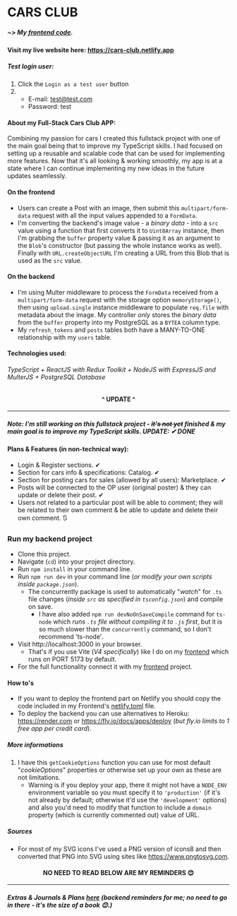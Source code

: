 # CARS CLUB

##### ~> My <a href="https://github.com/Aleksandar15/Cars-Club-frontend">frontend code</a>.

#### Visit my live website here: https://cars-club.netlify.app

##### Test login user:

1. Click the `Login as a test user` button
2. - E-mail: test@test.com
   - Password: test

#### About my Full-Stack Cars Club APP:

Combining my passion for cars I created this fullstack project with one of the main goal being that to improve my TypeScript skills. I had focused on setting up a reusable and scalable code that can be used for implementing more features. Now that it's all looking & working smoothly, my app is at a state where I can continue implementing my new ideas in the future updates seamlessly.

#### On the frontend

- Users can create a Post with an image, then submit this `multipart/form-data` request with all the input values appended to a `FormData`.
- I'm converting the backend's image value - a _binary data_ - into a `src` value using a function that first converts it to `Uint8Array` instance, then I'm grabbing the `buffer` property value & passing it as an argument to the `Blob`'s constructor (but passing the whole instance works as well). Finally with `URL.createObjectURL` I'm creating a URL from this Blob that is used as the `src` value.

#### On the backend

- I'm using Multer middleware to process the `FormData` received from a `multipart/form-data` request with the storage option `memoryStorage()`, then using `upload.single` instance middleware to populate `req.file` with metadata about the image. My controller _only_ stores the _binary data_ from the `buffer` property into my PostgreSQL as a `BYTEA` column type.
- My `refresh_tokens` and `posts` tables both have a MANY-TO-ONE relationship with my `users` table.

#### Technologies used:

###### TypeScript + ReactJS with Redux Toolkit + NodeJS with ExpressJS and MulterJS + PostgreSQL Database

<h4 style="text-align: center;">^ UPDATE ^</h4>

---

##### Note: I'm still working on this fullstack project - <del>it's not yet</del> finished & my main goal is to improve my TypeScript skills. **UPDATE**: ✔ **DONE**

#### Plans & Features (in non-technical way):

- Login & Register sections. ✔
- Section for cars info & specifications: Catalog. ✔
- Section for posting cars for sales (allowed by all users): Marketplace. ✔
- Posts will be connected to the OP user (original poster) & they can update or delete their post. ✔
- Users not related to a particular post will be able to comment; they will be related to their own comment & be able to update and delete their own comment. 🔃

### Run my backend project

- Clone this project.
- Navigate (`cd`) into your project directory.
- Run `npm install` in your command line.
- Run `npm run dev` in your command line (_or modify your own scripts inside `package.json`_).
  - The concurrently package is used to automatically "_watch_" for `.ts` file changes (_inside `src` as specified in `tsconfig.json`_) and compile on save.
    - I have also added `npm run devNoOnSaveCompile` command for `ts-node` which _runs `.ts` file without compiling it to `.js` first_, but it is so much slower than the `concurrently` command, so I don't recommend 'ts-node'.
- Visit http://localhost:3000 in your browser.
  - That's if you use Vite (_V4 specifically_) like I do on my <a href="https://github.com/Aleksandar15/Cars-Club-frontend">frontend</a> which runs on PORT 5173 by default.
- For the full functionality connect it with my <a href="https://github.com/Aleksandar15/Cars-Club-frontend">frontend</a> project.

#### How to's

- If you want to deploy the frontend part on Netlify you should copy the code included in my Frontend's <a href="https://github.com/Aleksandar15/Cars-Club-frontend/blob/main/netlify.toml">netlify.toml</a> file.
- To deploy the backend you can use alternatives to Heroku: <a href="https://render.com">https://render.com</a> or <a href="https://fly.io/docs/apps/deploy">https://fly.io/docs/apps/deploy</a> (_but fly.io limits to 1 free app per credit card_).

##### More informations

1. I have this `getCookieOptions` function you can use for most default "_cookieOptions_" properties or otherwise set up your own as these are not limitations.
   - Warning is if you deploy your app, there it might not have a `NODE_ENV` environment variable so you must specify it to `'production'` (if it's not already by default; otherwise it'd use the `'development'` options) and also you'd need to modify that function to include a `domain` property (which is currently commented out) value of URL.

##### Sources

- For most of my SVG icons I've used a PNG version of icons8 and then converted that PNG into SVG using sites like https://www.pngtosvg.com.

<h4 style="text-align: center;">NO NEED TO READ BELOW ARE MY REMINDERS 😊</h4>

---

##### Extras & Journals & Plans <a href="https://github.com/Aleksandar15/Cars-Club-backend-reminders">here</a> (_backend reminders for me_; no need to go in there - it's the size of a book 😊.)
